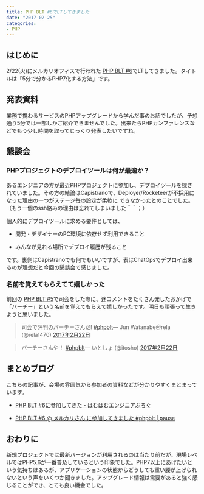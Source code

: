 ```yaml
---
title: PHP BLT #6でLTしてきました
date: "2017-02-25"
categories: 
- PHP
---
```


## はじめに


2/22(火)にメルカリオフィスで行われた
[PHP BLT #6](https://phpblt.connpass.com/event/49458/)でLTしてきました。タイトルは「5分で分かるPHP7化する方法」です。


## 発表資料


業務で携わるサービスのPHPアップグレードから学んだ事のお話でしたが、予想通り5分では一部しかご紹介できませんでした。出来たらPHPカンファレンスなどでもう少し時間を取ってじっくり発表したいですね。





## 懇談会



### PHPプロジェクトのデプロイツールは何が最適か？


あるエンジニアの方が最近PHPプロジェクトに参加し、デプロイツールを探されていました。その方の結論はCapistranoで、Deployer/Rocketeerが不採用になった理由の一つがステージ毎の設定が柔軟に
できなかったとのことでした。（もう一個のssh絡みの理由は忘れてしまいました＾＾；）

個人的にデプロイツールに求める要件としては、


*  開発・デザイナーのPC環境に依存せず利用できること


*  みんなが見れる場所でデプロイ履歴が残ること

です。裏側はCapistranoでも何でもいいですが、表はChatOpsでデプロイ出来るのが理想だと今回の懇談会で感じました。


### 名前を覚えてもらえてて嬉しかった


前回の
[PHP BLT #5](https://phpblt.connpass.com/event/35070/)で司会をした際に、迷コメントをたくさん発したおかげで「バーチー」という名前を覚えてもらえて嬉しかったです。明日も頑張って生きようと思いました。


>司会で評判のバーチーさんだ! 
[#phpblt](https://twitter.com/hashtag/phpblt?src=hash)— Jun Watanabe＠rela (@rela1470) 
[2017年2月22日](https://twitter.com/rela1470/status/834361224443727872)






>バーチーさんや！ 
[#phpblt](https://twitter.com/hashtag/phpblt?src=hash)— いとしょ (@itosho) 
[2017年2月22日](https://twitter.com/itosho/status/834361372116865024)






## まとめブログ


こちらの記事が、会場の雰囲気から参加者の資料などが分かりやすくまとまっています。


*  [PHP BLT #6に参加してきた - はむはむエンジニアぶろぐ](http://hamuhamu.hatenablog.jp/entry/2017/02/22/220837)


*  [PHP BLT #6 @ メルカリさん に参加してきました #phpblt | pause](https://pause.cf/post/201702/phpblt-vol6/)


## おわりに


新規プロジェクトでは最新バージョンが利用されるのは当たり前だが、現場レベルではPHP5.6が一番普及しているという印象でした。PHP7以上にあげたいという気持ちはあるが、アプリケーションの状態からどうしても重い腰が上げられないという声をいくつか聞きました。アップグレード情報は需要があると強く感じることができ、とても良い機会でした。